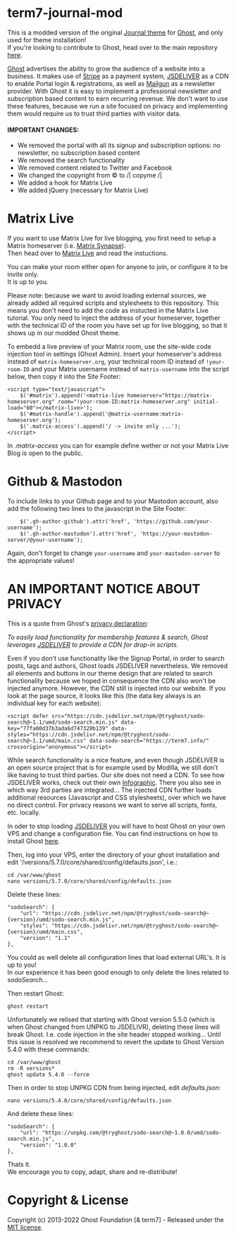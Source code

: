 # term7-journal-mod

This is a modded version of the original [Journal theme](https://github.com/tryghost/journal) for [Ghost](https://github.com/tryghost/ghost/), and only used for theme installation!<br>
If you're looking to contribute to Ghost, head over to the main repository [here](https://github.com/TryGhost/Themes).

[Ghost](https://github.com/tryghost/ghost/) advertises the ability to grow the audience of a website into a business. It makes use of [Stripe](https://stripe.com/en-gb-us) as a payment system, [JSDELIVER](https://www.jsdelivr.com/) as a CDN to enable Portal login & registrations, as well as [Mailgun](https://www.mailgun.com/) as a newsletter provider. With Ghost it is easy to implement a professional newsletter and subscription based content to earn recurring revenue. We don't want to use these features, because we run a site focused on privacy and implementing them would require us to trust third parties with visitor data.

#### IMPORTANT CHANGES:

- We removed the portal with all its signup and subscription options: no newsletter, no subscription based content
- We removed the search functionality
- We removed content related to Twitter and Facebook
- We changed the copyright from © to /| copyme /|
- We added a hook for Matrix Live
- We added jQuery (necessary for Matrix Live)


# Matrix Live

If you want to use Matrix Live for live blogging, you first need to setup a Matrix homeserver (i.e. [Matrix Synapse](https://github.com/matrix-org/synapse)).<br>
Then head over to [Matrix Live](https://live.hello-matrix.net/) and read the instuctions.

You can make your room either open for anyone to join, or configure it to be invite only.<br>
It is up to you.

Please note: because we want to avoid loading external sources, we already added all required scripts and stylesheets to this repository. This means you don't need to add the code as instucted in the Matrix Live tutorial. You only need to inject the address of your homeserver, together with the technical ID of the room you have set up for live blogging, so that it shows up in our modded Ghost theme.

To embedd a live preview of your Matrix room, use the site-wide code injection tool in settings (Ghost Admin). Insert your homeserver's address instead of `matrix-homeserver.org`, your technical room ID instead of `!your-room-ID` and your Matrix username instead of `matrix-username` into the script below, then copy it into the Site Footer:

```
<script type="text/javascript">
    $('#matrix').append('<matrix-live homeserver="https://matrix-homeserver.org" room="!your-room-ID:matrix-homeserver.org" initial-load="60"></matrix-live>');
    $('#matrix-handle').append('@matrix-username:matrix-homeserver.org');
    $('.matrix-access').append('/ -> invite only ...');
</script>
```

In <i>.matrix-access</i> you can for example define wether or not your Matrix Live Blog is open to the public.

# Github & Mastodon

To include links to your Github page and to your Mastodon account, also add the following two lines to the javascript in the Site Footer:

```
    $('.gh-author-github').attr('href', 'https://github.com/your-username');
    $('.gh-author-mastodon').attr('href', 'https://your-mastodon-server/@your-username');
```

Again, don't forget to change `your-username` and `your-mastodon-server` to the appropriate values!

# AN IMPORTANT NOTICE ABOUT PRIVACY

This is a quote from Ghost's [privacy declaration](https://github.com/TryGhost/Ghost/blob/main/PRIVACY.md):

<em>To easily load functionality for membership features & search, Ghost leverages [JSDELIVER](https://unpkg.com) to provide a CDN for drop-in scripts.</em>

Even if you don't use functionality like the Signup Portal, in order to search posts, tags and authors, Ghost loads JSDELIVER nevertheless. We removed all elements and buttons in our theme design that are related to search functionality because we hoped in consequence the CDN also won't be injected anymore. However, the CDN still is injected into our website. If you look at the page source, it looks like this (the data key always is an individual key for each website):


```
<script defer src="https://cdn.jsdelivr.net/npm/@tryghost/sodo-search@~1.1/umd/sodo-search.min.js" data-key="77fa60d37b3ada6d747320b139" data-styles="https://cdn.jsdelivr.net/npm/@tryghost/sodo-search@~1.1/umd/main.css" data-sodo-search="https://term7.info/" crossorigin="anonymous"></script>
```

While search functionality is a nice feature, and even though JSDELIVER is an open source project that is for example used by Modilla, we still don't like having to trust third parties. Our site does not need a CDN. To see how JSDELIVER works, check out their own [Infographic](https://www.jsdelivr.com/network/infographic). There you also see in which way 3rd parties are integrated... The injected CDN further loads additional resources (Javascript and CSS stylesheets), over which we have no direct control. For privacy reasons we want to serve all scripts, fonts, etc. locally.

In oder to stop loading [JSDELIVER](https://www.jsdelivr.com/) you will have to host Ghost on your own VPS and change a configuration file. You can find instructions on how to install Ghost [here](https://ghost.org/docs/install/).

Then, log into your VPS, enter the directory of your ghost installation and edit '/versions/5.7.0/core/shared/config/defaults.json', i.e.:

`cd /var/www/ghost`<br>
`nano versions/5.7.0/core/shared/config/defaults.json`

Delete these lines:

```
"sodoSearch": {
    "url": "https://cdn.jsdelivr.net/npm/@tryghost/sodo-search@~{version}/umd/sodo-search.min.js",
    "styles": "https://cdn.jsdelivr.net/npm/@tryghost/sodo-search@~{version}/umd/main.css",
    "version": "1.1"
},
```

You could as well delete all configuration lines that load external URL's. It is up to you!<br>
In our experience it has been good enough to only delete the lines related to <em>sodoSearch</em>...

Then restart Ghost:

`ghost restart`

Unfortunately we relised that starting with Ghost version 5.5.0 (which is when Ghost changed from UNPKG to JSDELIVR), deleting these lines will break Ghost. I.e. code injection in the site header stopped working...
Until this issue is resolved we recommend to revert the update to Ghost Version 5.4.0 with these commands:

`cd /var/www/ghost`<br>
`rm -R versions*`<br>
`ghost update 5.4.0 --force`

Then in order to stop UNPKG CDN from being injected, edit <em>defaults.json</em>:

`nano versions/5.4.0/core/shared/config/defaults.json`

And delete these lines:

```
"sodoSearch": {
    "url": "https://unpkg.com/@tryghost/sodo-search@~1.0.0/umd/sodo-search.min.js",
    "version": "1.0.0"
},
```

Thats it.<br>
We encourage you to copy, adapt, share and re-distribute!

# Copyright & License

Copyright (c) 2013-2022 Ghost Foundation [& term7] - Released under the [MIT license](LICENSE).
